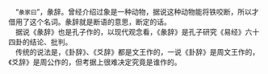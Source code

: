 &emsp;“``彖家曰``”，彖辞。曾经介绍过象是一种动物，据说这种动物能将铁咬断，所以才借用了这个名词。彖辞就是断语的意思，断定的话。<br>&emsp;据说《彖辞》也是孔子作的，以现代观念看，《彖辞》是孔子研究《易经》六十四卦的结论、批判。<br>&emsp;传统的说法是，《卦辞》、《爻辞》都是文王作的，一说《卦辞》是周文王作的，《爻辞》是周公作的，但考据上很难决定究竟是谁作的。<br>